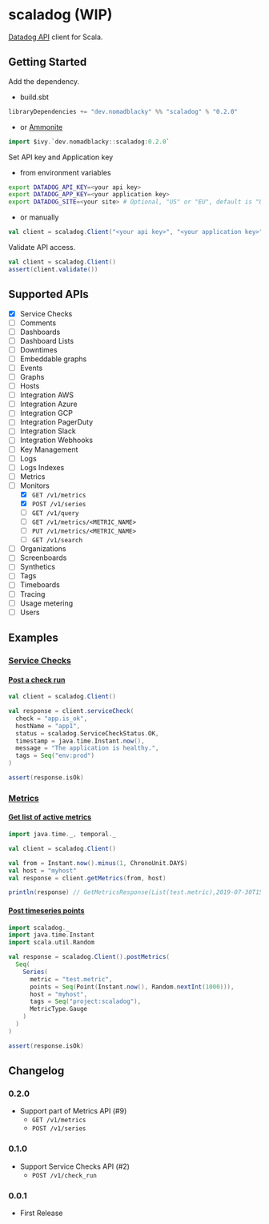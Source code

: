 # scaladog (WIP)

[Datadog API](https://docs.datadoghq.com/api/) client for Scala.

## Getting Started

Add the dependency.

+ build.sbt

```scala
libraryDependencies += "dev.nomadblacky" %% "scaladog" % "0.2.0"
```

+ or [Ammonite](http://ammonite.io)

```scala
import $ivy.`dev.nomadblacky::scaladog:0.2.0`
```

Set API key and Application key

+ from environment variables

```bash
export DATADOG_API_KEY=<your api key>
export DATADOG_APP_KEY=<your application key>
export DATADOG_SITE=<your site> # Optional, "US" or "EU", default is "US"
```

+ or manually

```scala
val client = scaladog.Client("<your api key>", "<your application key>", scaladog.DatadogSite.US)
```

Validate API access.

```scala
val client = scaladog.Client()
assert(client.validate())
```

## Supported APIs

+ [x] Service Checks
+ [ ] Comments
+ [ ] Dashboards
+ [ ] Dashboard Lists
+ [ ] Downtimes
+ [ ] Embeddable graphs
+ [ ] Events
+ [ ] Graphs
+ [ ] Hosts
+ [ ] Integration AWS
+ [ ] Integration Azure
+ [ ] Integration GCP
+ [ ] Integration PagerDuty
+ [ ] Integration Slack
+ [ ] Integration Webhooks
+ [ ] Key Management
+ [ ] Logs
+ [ ] Logs Indexes
+ [ ] Metrics
+ [ ] Monitors
  + [x] `GET /v1/metrics`
  + [x] `POST /v1/series`
  + [ ] `GET /v1/query`
  + [ ] `GET /v1/metrics/<METRIC_NAME>`
  + [ ] `PUT /v1/metrics/<METRIC_NAME>`
  + [ ] `GET /v1/search`
+ [ ] Organizations
+ [ ] Screenboards
+ [ ] Synthetics
+ [ ] Tags
+ [ ] Timeboards
+ [ ] Tracing
+ [ ] Usage metering
+ [ ] Users

## Examples

### [Service Checks](https://docs.datadoghq.com/api/?lang=bash#service-checks)

#### [Post a check run](https://docs.datadoghq.com/api/?lang=bash#post-a-check-run)

```scala
val client = scaladog.Client()

val response = client.serviceCheck(
  check = "app.is_ok",
  hostName = "app1",
  status = scaladog.ServiceCheckStatus.OK,
  timestamp = java.time.Instant.now(),
  message = "The application is healthy.",
  tags = Seq("env:prod")
)

assert(response.isOk)
```

### [Metrics](https://docs.datadoghq.com/api/?lang=bash#metrics)

#### [Get list of active metrics](https://docs.datadoghq.com/api/?lang=bash#get-list-of-active-metrics)

```scala
import java.time._, temporal._

val client = scaladog.Client()

val from = Instant.now().minus(1, ChronoUnit.DAYS)
val host = "myhost"
val response = client.getMetrics(from, host)

println(response) // GetMetricsResponse(List(test.metric),2019-07-30T15:22:39Z,Some(myhost))
```

#### [Post timeseries points](https://docs.datadoghq.com/api/?lang=bash#post-timeseries-points)

```scala
import scaladog._
import java.time.Instant
import scala.util.Random

val response = scaladog.Client().postMetrics(
  Seq(
    Series(
      metric = "test.metric",
      points = Seq(Point(Instant.now(), Random.nextInt(1000))),
      host = "myhost",
      tags = Seq("project:scaladog"),
      MetricType.Gauge
    )
  )
)

assert(response.isOk)
```

## Changelog

### 0.2.0

+ Support part of Metrics API (#9)
  + `GET /v1/metrics`
  + `POST /v1/series`

### 0.1.0

+ Support Service Checks API (#2)
  + `POST /v1/check_run`

### 0.0.1

+ First Release
